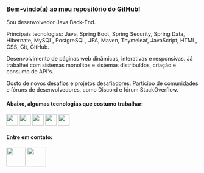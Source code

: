
<h3>Bem-vindo(a) ao meu repositório do GitHub!</h3>

Sou desenvolvedor Java Back-End. 

Principais tecnologias: Java, Spring Boot, Spring Security, Spring Data, Hibernate, MySQL, PostgreSQL, JPA, Maven, Thymeleaf, JavaScript, HTML, CSS, Git, GitHub.

Desenvolvimento de páginas web dinâmicas, interativas e responsivas. Já trabalhei com sistemas monolitos e sistemas distribuídos, criação e consumo de API's. 

Gosto de novos desafios e projetos desafiadores. Participo de comunidades e fóruns de desenvolvedores, como Discord e fórum StackOverflow.

<h4>Abaixo, algumas tecnologias que costumo trabalhar:</h4>

<p dir="auto">
<img src="https://user-images.githubusercontent.com/104280692/185771743-fa0b2067-7d72-4fcb-a794-76dd750f26d5.png" style="max-width: 100%;" height="30px">
<img src="https://miro.medium.com/max/500/1*AbiX4LwtSNozoyfypcKvEg.png" style="max-width: 100%;" height="30px">
<img src="https://user-images.githubusercontent.com/104280692/185771744-dbb6de73-da45-4d31-b285-f75b1a8ef18a.png" style="max-width: 100%;" height="30px">
<img src="https://user-images.githubusercontent.com/104280692/185771745-35e84f50-fff9-4efc-9dcb-064329eace67.png" style="max-width: 100%;" height="30px">
<img src="https://e7.pngegg.com/pngimages/620/322/png-clipart-angularjs-ruby-on-rails-typescript-web-application-icon-hacker-angle-triangle.png" style="max-width: 100%;" height="30px"></p>

<h4>Entre em contato:</h4>

<p dir="auto"><a id="user-content-rede" href="https://www.linkedin.com/in/rodrigo-gambarra-2a195b151/" rel="nofollow"><img src="https://user-images.githubusercontent.com/104280692/185771400-f33093fa-7e1d-42b9-9ba1-ab6ede8a1741.png" style="max-width: 100%;" height="50px"></a>
<a id="user-content-rede" href="mailto:rodrigo@gambarra.com"><img src="https://user-images.githubusercontent.com/104280692/185771399-491b74c6-e770-4e98-aeac-fe9760731f44.png" style="max-width: 100%;" height="50px"></a></p>
